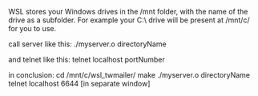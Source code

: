 WSL stores your Windows drives in the /mnt folder, with the name of the drive as a subfolder.
For example your C:\ drive will be present at /mnt/c/ for you to use.

call server like this:
./myserver.o directoryName

and telnet like this:
telnet localhost portNumber


in conclusion:
cd /mnt/c/wsl_twmailer/
make
./myserver.o directoryName
telnet localhost 6644 [in separate window]